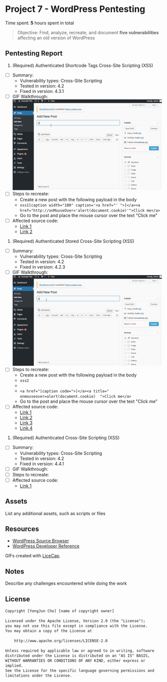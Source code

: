 # Project 7 - WordPress Pentesting

Time spent: **5** hours spent in total

> Objective: Find, analyze, recreate, and document **five vulnerabilities** affecting an old version of WordPress

## Pentesting Report

1. (Required) Authenticated Shortcode Tags Cross-Site Scripting (XSS)
  - [ ] Summary: 
    - Vulnerability types: Cross-Site Scripting
    - Tested in version: 4.2
    - Fixed in version: 4.3.1
  - [ ] GIF Walkthrough: ![](xss1.gif)
  - [ ] Steps to recreate: 
    - Create a new post with the following payload in the body
    - ```xss1[caption width="100" caption='<a href="' ">]</a><a href="http://onMouseOver='alert(document.cookie)'">Click me</a>```
    - Go to the post and place the mouse cursor over the text "Click me"
  - [ ] Affected source code:
    - [Link 1](https://core.trac.wordpress.org/browser/tags/4.3.1/src/wp-includes/media.php)
    - [Link 2](https://core.trac.wordpress.org/browser/tags/4.3.1/src/wp-includes/shortcodes.php)
1. (Required) Authenticated Stored Cross-Site Scripting (XSS)
  - [ ] Summary: 
    - Vulnerability types: Cross-Site Scripting
    - Tested in version: 4.2
    - Fixed in version: 4.2.3
  - [ ] GIF Walkthrough: ![](xss2.gif)
  - [ ] Steps to recreate: 
    - Create a new post with the following payload in the body
    - ```xss2```
    - ``` ```
    - ```<a href="[caption code=">]</a><a title=" onmouseover=alert(document.cookie)  ">Click me</a>```
    - Go to the post and place the mouse cursor over the text "Click me"
  - [ ] Affected source code:
    - [Link 1](https://core.trac.wordpress.org/browser/tags/4.2.3/src/wp-includes/class-wp-embed.php)
    - [Link 2](https://core.trac.wordpress.org/browser/tags/4.2.3/src/wp-includes/formatting.php)
    - [Link 3](https://core.trac.wordpress.org/browser/tags/4.2.3/src/wp-includes/kses.php)
    - [Link 4](https://core.trac.wordpress.org/browser/tags/4.2.3/src/wp-includes/shortcodes.php)
1. (Required) Authenticated Cross-Site Scripting (XSS)
  - [ ] Summary: 
    - Vulnerability types: Cross-Site Scripting
    - Tested in version: 4.2
    - Fixed in version: 4.4.1
  - [ ] GIF Walkthrough: 
  - [ ] Steps to recreate: 
  - [ ] Affected source code:
    - [Link 1](https://core.trac.wordpress.org/browser/tags/4.2.3/src/wp-includes/class-wp-theme.php)
    
## Assets

List any additional assets, such as scripts or files

## Resources

- [WordPress Source Browser](https://core.trac.wordpress.org/browser/)
- [WordPress Developer Reference](https://developer.wordpress.org/reference/)

GIFs created with [LiceCap](http://www.cockos.com/licecap/).

## Notes

Describe any challenges encountered while doing the work

## License

    Copyright [YongJun Cho] [name of copyright owner]

    Licensed under the Apache License, Version 2.0 (the "License");
    you may not use this file except in compliance with the License.
    You may obtain a copy of the License at

        http://www.apache.org/licenses/LICENSE-2.0

    Unless required by applicable law or agreed to in writing, software
    distributed under the License is distributed on an "AS IS" BASIS,
    WITHOUT WARRANTIES OR CONDITIONS OF ANY KIND, either express or implied.
    See the License for the specific language governing permissions and
    limitations under the License.
